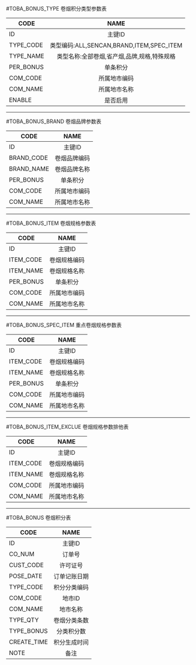 #TOBA_BONUS_TYPE 卷烟积分类型参数表

CODE|NAME
---|:--:|
ID	|主键ID
TYPE_CODE	|类型编码:ALL,SENCAN,BRAND,ITEM,SPEC_ITEM
TYPE_NAME	|类型名称:全部卷烟,省产烟,品牌,规格,特殊规格
PER_BONUS	|单条积分
COM_CODE|所属地市编码
COM_NAME	|所属地市名称
ENABLE	|是否启用

----
#TOBA_BONUS_BRAND 卷烟品牌参数表

CODE|NAME
---|:--:|
ID	|主键ID
BRAND_CODE	|卷烟品牌编码
BRAND_NAME	|卷烟品牌名称
PER_BONUS	|单条积分
COM_CODE	|所属地市编码
COM_NAME	|所属地市名称
---
#TOBA_BONUS_ITEM 卷烟规格参数表

CODE|NAME
---|:--:|
ID	|主键ID
ITEM_CODE	|卷烟规格编码
ITEM_NAME	|卷烟规格名称
PER_BONUS	|单条积分
COM_CODE	|所属地市编码
COM_NAME	|所属地市名称
---
#TOBA_BONUS_SPEC_ITEM 重点卷烟规格参数表

CODE|NAME
---|:--:|
ID	|主键ID
ITEM_CODE	|卷烟规格编码
ITEM_NAME	|卷烟规格名称
PER_BONUS	|单条积分
COM_CODE	|所属地市编码
COM_NAME	|所属地市名称
---
#TOBA_BONUS_ITEM_EXCLUE 卷烟规格参数排他表

CODE|NAME
---|:--:|
ID	|主键ID
ITEM_CODE	|卷烟规格编码
ITEM_NAME	|卷烟规格名称
COM_CODE	|所属地市编码
COM_NAME	|所属地市名称
---
#TOBA_BONUS 卷烟积分表

CODE|NAME
---|:--:|
ID	|主键ID
CO_NUM	|订单号
CUST_CODE	|许可证号
POSE_DATE	|订单记账日期
TYPE_CODE	|积分分类编码
COM_CODE	|地市ID
COM_NAME	|地市名称
TYPE_QTY	|卷烟分类条数
TYPE_BONUS	|分类积分数
CREATE_TIME	|积分生成时间
NOTE	|备注
